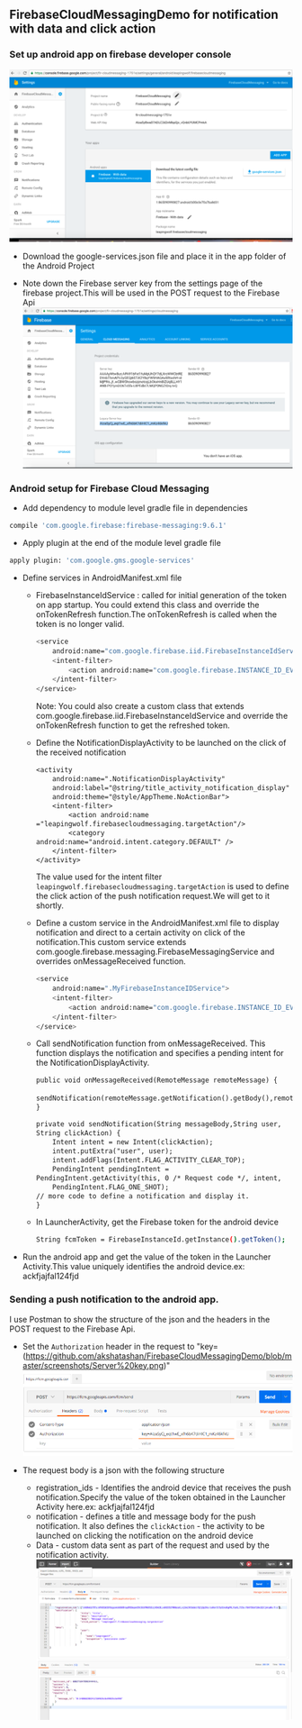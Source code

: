 ## FirebaseCloudMessagingDemo for notification with data and click action

### Set up android app on firebase developer console

![Create a project and add an app using the firebase developer console](https://github.com/akshatashan/FirebaseCloudMessagingDemo/blob/master/screenshots/Firebase%20console%20App%20setup.png)

- Download the google-services.json file and place it in the app folder of the Android Project

- Note down the Firebase server key from the settings page of the firebase project.This will be used in the POST request to the Firebase Api
![Firebase server key](https://github.com/akshatashan/FirebaseCloudMessagingDemo/blob/master/screenshots/Server%20key.png)


### Android setup for Firebase Cloud Messaging 
- Add dependency to module level gradle file in dependencies
```sh
compile 'com.google.firebase:firebase-messaging:9.6.1'
```
- Apply plugin at the end of the module level gradle file 
```sh
apply plugin: 'com.google.gms.google-services'
```

- Define services in AndroidManifest.xml file
    - FirebaseInstanceIdService : called for initial generation of the token on app startup. You could extend this class and override the onTokenRefresh function.The onTokenRefresh is called when the token is no longer valid.
        ```sh
        <service
            android:name="com.google.firebase.iid.FirebaseInstanceIdService">
            <intent-filter>
                <action android:name="com.google.firebase.INSTANCE_ID_EVENT"/>
            </intent-filter>
        </service>
        ```
        Note: You could also create a custom class that extends com.google.firebase.iid.FirebaseInstanceIdService and override the onTokenRefresh function to get the refreshed token.

    - Define the NotificationDisplayActivity to be launched on the click of the received notification
        ```
        <activity
            android:name=".NotificationDisplayActivity"
            android:label="@string/title_activity_notification_display"
            android:theme="@style/AppTheme.NoActionBar">
            <intent-filter>
                <action android:name ="leapingwolf.firebasecloudmessaging.targetAction"/>
                <category android:name="android.intent.category.DEFAULT" />
            </intent-filter>
        </activity>
        ```

        The value used for the intent filter `leapingwolf.firebasecloudmessaging.targetAction`
        is used to define the click action of the push notification request.We will get to it shortly.

    * Define a custom service in the AndroidManifest.xml file to display notification and direct to a certain activity on click of the notification.This custom service extends com.google.firebase.messaging.FirebaseMessagingService and overrides onMessageReceived function.
        ```sh
        <service
            android:name=".MyFirebaseInstanceIDService">
            <intent-filter>
                <action android:name="com.google.firebase.INSTANCE_ID_EVENT"/>
            </intent-filter>
        </service>
        ```
    * Call sendNotification function from onMessageReceived. This function displays the notification and specifies a pending intent for the NotificationDisplayActivity.

        ```
        public void onMessageReceived(RemoteMessage remoteMessage) {
            sendNotification(remoteMessage.getNotification().getBody(),remoteMessage.getData().get("user"),remoteMessage.getNotification().getClickAction())
        }
        ```
        ```
        private void sendNotification(String messageBody,String user, String clickAction) {
            Intent intent = new Intent(clickAction);
            intent.putExtra("user", user);
            intent.addFlags(Intent.FLAG_ACTIVITY_CLEAR_TOP);
            PendingIntent pendingIntent = PendingIntent.getActivity(this, 0 /* Request code */, intent,
            PendingIntent.FLAG_ONE_SHOT);
        // more code to define a notification and display it.    
        }
        ```

    * In LauncherActivity, get the Firebase token for the android device
        ```sh
        String fcmToken = FirebaseInstanceId.getInstance().getToken();
        ```
 - Run the android app and get the value of the token in the Launcher Activity.This value uniquely identifies the android device.ex: ackfjajfal124fjd

### Sending a push notification to the android app.
I use Postman to show the structure of the json and the headers in the POST request to the Firebase Api.
- Set the `Authorization` header in the request to "key=<Firebase server key>(https://github.com/akshatashan/FirebaseCloudMessagingDemo/blob/master/screenshots/Server%20key.png)"
![Header](https://github.com/akshatashan/FirebaseCloudMessagingDemo/blob/master/screenshots/PostRequestHeaders.png)

- The request body is a json with the following structure
    * registration_ids - Identifies the android device that receives the push notification.Specify the value of the token obtained in the Launcher Activity here.ex: ackfjajfal124fjd
    * notification - defines a title and message body for the push notification. It also defines the `clickAction` - the activity to be launched on clicking the notification on the android device
    * Data - custom data sent as part of the request and used by the notification activity.
![Body](https://github.com/akshatashan/FirebaseCloudMessagingDemo/blob/master/screenshots/PostRequestBodyWithResult.png)
